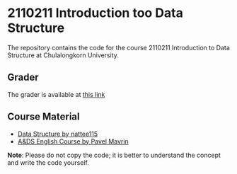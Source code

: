 # 2110211 Introduction too Data Structure

The repository contains the code for the course 2110211 Introduction to Data Structure at Chulalongkorn University.

## Grader

The grader is available at [this link](https://grader.nattee.net/)

## Course Material

- [Data Structure by nattee115](https://youtube.com/playlist?list=PLW3DcQsnGanPGhY2Y0A9hc45KnfS55RZI&si=EmXGQqCJab-tivur)
- [A&DS English Course by Pavel Mavrin](https://youtube.com/playlist?list=PLrS21S1jm43igE57Ye_edwds_iL7ZOAG4&si=sHKmgHBznkEPeuJW)

**Note**: Please do not copy the code; it is better to understand the concept and write the code yourself.
